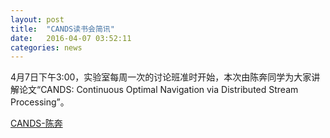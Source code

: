 ```yaml
---
layout: post
title:  "CANDS读书会简讯"
date:   2016-04-07 03:52:11
categories: news
---
```


4月7日下午3:00，实验室每周一次的讨论班准时开始，本次由陈奔同学为大家讲解论文“CANDS: Continuous Optimal Navigation via Distributed Stream Processing”。

<a href ="{{site.url}}/files/2016-04-07-1.ppt">CANDS-陈奔</a>
